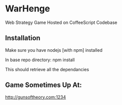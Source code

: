 WarHenge
========

Web Strategy Game Hosted on CoffeeScript Codebase

Installation
------------

Make sure you have nodejs [with npm] installed

In base repo directory:
npm install

This should retrieve all the dependancies


Game Sometimes Up At:
---------------------

http://gunsoftheory.com:1234
